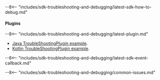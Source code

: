 --8<-- "includes/sdk-troubleshooting-and-debugging/latest-sdk-how-to-debug.md"

#### Plugins

--8<-- "includes/sdk-troubleshooting-and-debugging/latest-plugin.md"

- [Java TroubleShootingPlugin example](https://github.com/amplitude/Amplitude-Kotlin/blob/main/samples/java-android-app/src/main/java/com/amplitude/android/sample/TroubleShootingPlugin.java).
- [Kotlin TroubleShootingPlugin example](https://github.com/amplitude/Amplitude-Kotlin/blob/main/samples/kotlin-android-app/src/main/java/com/amplitude/android/sample/TroubleShootingPlugin.kt).

--8<-- "includes/sdk-troubleshooting-and-debugging/latest-sdk-event-callback.md"

--8<-- "includes/sdk-troubleshooting-and-debugging/common-issues.md"